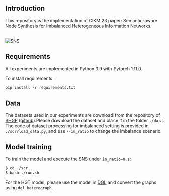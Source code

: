 ## Introduction

This repository is the implementation of CIKM'23 paper: Semantic-aware Node Synthesis for Imbalanced Heterogeneous Information Networks. 

\
![SNS](figure.jpg)



## Requirements

All experiments are implemented in Python 3.9 with Pytorch 1.11.0.

To install requirements:
```setup
pip install -r requirements.txt
```

## Data

The datasets used in our experiments are download from the repository of [SHGP](https://arxiv.org/abs/2210.10462) ([github](https://github.com/kepsail/SHGP)).Please download the dataset and place it in the folder `./data`. The code of dataset processing for imbalanced setting is provided in `./scr/load_data.py`, and use `--im_ratio` to change the imbalance scenario.


## Model training

To train the model and execute the SNS under `im_ratio=0.1`:

```bash
$ cd ./scr
$ bash ./run.sh
```
For the HGT model, please use the model in [DGL](https://github.com/dmlc/dgl/tree/master/examples/pytorch/hgt) and convert the graphs using `dgl.heterograph`.
